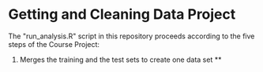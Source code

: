 # Getting and Cleaning Data Project
The "run_analysis.R" script in this repository proceeds according to the five
steps of the Course Project:
  1. Merges the training and the test sets to create one data set
**

